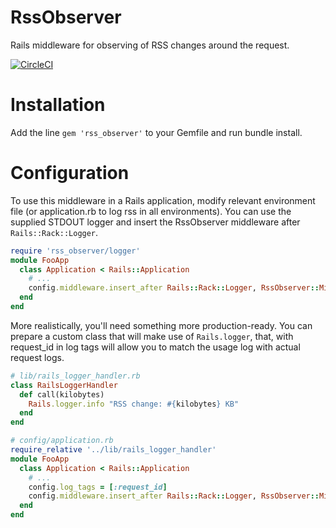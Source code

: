 # RssObserver

Rails middleware for observing of RSS changes around the request.

[![CircleCI](https://circleci.com/gh/irvingwashington/rss_observer.svg?style=svg)](https://circleci.com/gh/irvingwashington/rss_observer)

# Installation

Add the line
```gem 'rss_observer'```
to your Gemfile and run bundle install.

# Configuration

To use this middleware in a Rails application, modify relevant environment file (or application.rb to log rss in all environments).
You can use the supplied STDOUT logger and insert the RssObserver middleware after `Rails::Rack::Logger`.
```ruby
require 'rss_observer/logger'
module FooApp
  class Application < Rails::Application
    # ...
    config.middleware.insert_after Rails::Rack::Logger, RssObserver::Middleware, RssObserver::Logger.new
  end
end
```

More realistically, you'll need something more production-ready.
You can prepare a custom class that will make use of `Rails.logger`, that, with request_id in log tags will allow you to match
the usage log with actual request logs.

```ruby
# lib/rails_logger_handler.rb
class RailsLoggerHandler
  def call(kilobytes)
    Rails.logger.info "RSS change: #{kilobytes} KB"
  end
end

# config/application.rb
require_relative '../lib/rails_logger_handler'
module FooApp
  class Application < Rails::Application
    # ...
    config.log_tags = [:request_id]
    config.middleware.insert_after Rails::Rack::Logger, RssObserver::Middleware, RailsLoggerHandler.new
  end
end
```
